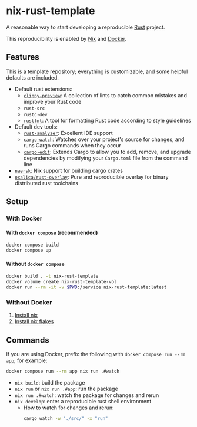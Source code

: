 # nix-rust-template

A reasonable way to start developing a reproducible
[Rust](https://www.rust-lang.org) project.

This reproducibility is enabled by [Nix](https://nixos.org) and
[Docker](https://www.docker.com).

## Features

This is a template repository; everything is customizable, and some helpful
defaults are included.

* Default rust extensions:
  * [`clippy-preview`](https://github.com/rust-lang/rust-clippy): A collection
    of lints to catch common mistakes and improve your Rust code
  * `rust-src`
  * `rustc-dev`
  * [`rustfmt`](https://github.com/rust-lang/rustfmt): A tool for formatting
    Rust code according to style guidelines
* Default dev tools:
  * [`rust-analyzer`](https://github.com/rust-analyzer/rust-analyzer): Excellent
    IDE support
  * [`cargo-watch`](https://github.com/watchexec/cargo-watch): Watches over your
    project's source for changes, and runs Cargo commands when they occur
  * [`cargo-edit`](https://github.com/killercup/cargo-edit): Extends Cargo to
    allow you to add, remove, and upgrade dependencies by modifying your
    `Cargo.toml` file from the command line
* [`naersk`](https://github.com/nix-community/naersk): Nix support for building
  cargo crates
* [`oxalica/rust-overlay`](https://github.com/oxalica/rust-overlay/): Pure and
  reproducible overlay for binary distributed rust toolchains

## Setup

### With Docker

#### With `docker compose` (recommended)

```sh
docker compose build
docker compose up
```

#### Without `docker compose`

```sh
docker build . -t nix-rust-template
docker volume create nix-rust-template-vol
docker run --rm -it -v $PWD:/service nix-rust-template:latest
```

### Without Docker

1. [Install nix](https://nixos.org/download.html)
1. [Install nix flakes](https://nixos.wiki/wiki/Flakes)

## Commands

If you are using Docker, prefix the following with `docker compose run --rm
app`; for example:

```sh
docker compose run --rm app nix run .#watch
```

* `nix build`: build the package
* `nix run` or `nix run .#app`: run the package
* `nix run .#watch`: watch the package for changes and rerun
* `nix develop`: enter a reproducible rust shell environment
  * How to watch for changes and rerun:
    ```sh
    cargo watch -w "./src/" -x "run"
    ```
